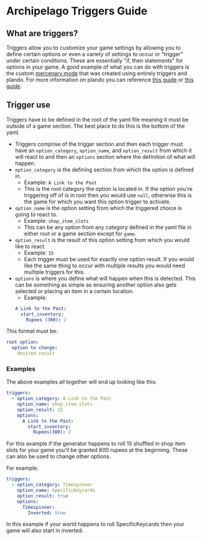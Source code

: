 # Archipelago Triggers Guide

## What are triggers?
Triggers allow you to customize your game settings by allowing you to define certain options or even a variety of settings to occur or "trigger" under certain conditions. These are essentially "if, then statements" for options in your game. A good example of what you can do with triggers is the custom [mercenary mode](https://github.com/alwaysintreble/Archipelago-yaml-dump/blob/main/Snippets/Mercenary%20Mode%20Snippet.yaml) that was created using entirely triggers and plando. For more information on plando you can reference [this guide](/tutorial/archipelago/plando/en) or [this guide](/tutorial/zelda3/plando/en).

## Trigger use
Triggers have to be defined in the root of the yaml file meaning it must be outside of a game section. 
The best place to do this is the bottom of the yaml.
- Triggers comprise of the trigger section and then each trigger must have an `option_category`, `option_name`, and `option_result` from which it will react to and then an `options` section where the definition of what will happen.
- `option_category` is the defining section from which the option is defined in.
    - Example: `A Link to the Past`
    - This is the root category the option is located in. If the option you're triggering off of is in root then you 
would use `null`, otherwise this is the game for which you want this option trigger to activate.
- `option_name` is the option setting from which the triggered choice is going to react to.
    - Example: `shop_item_slots` 
    - This can be any option from any category defined in the yaml file in either root or a game section except for `game`.
- `option_result` is the result of this option setting from which you would like to react.
    - Example: `15`
    - Each trigger must be used for exactly one option result. If you would like the same thing to occur with multiple results you would need multiple triggers for this.
- `options` is where you define what will happen when this is detected. This can be something as simple as ensuring another option also gets selected or placing an item in a certain location. 
    - Example: 
  ```yaml
  A Link to the Past:
    start_inventory: 
      Rupees (300): 2
  ```
This format must be:

  ```yaml
  root option:
    option to change:
      desired result
  ```

### Examples
The above examples all together will end up looking like this:
  ```yaml
  triggers:
    - option_category: A Link to the Past
      option_name: shop_item_slots
      option_result: 15
      options:
        A Link to the Past:
          start_inventory:
            Rupees(300): 2
  ```

For this example if the generator happens to roll 15 shuffled in shop item slots for your game you'll be granted 600 rupees at the beginning. These can also be used to change other options.

For example:
  ```yaml
  triggers:
    - option_category: Timespinner
      option_name: SpecificKeycards
      option_result: true
      options:
        Timespinner:
          Inverted: true
  ```
In this example if your world happens to roll SpecificKeycards then your game will also start in inverted.